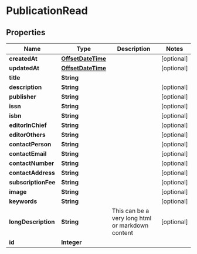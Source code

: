 # PublicationRead

## Properties
Name | Type | Description | Notes
------------ | ------------- | ------------- | -------------
**createdAt** | [**OffsetDateTime**](OffsetDateTime.md) |  |  [optional]
**updatedAt** | [**OffsetDateTime**](OffsetDateTime.md) |  |  [optional]
**title** | **String** |  | 
**description** | **String** |  |  [optional]
**publisher** | **String** |  |  [optional]
**issn** | **String** |  |  [optional]
**isbn** | **String** |  |  [optional]
**editorInChief** | **String** |  |  [optional]
**editorOthers** | **String** |  |  [optional]
**contactPerson** | **String** |  |  [optional]
**contactEmail** | **String** |  |  [optional]
**contactNumber** | **String** |  |  [optional]
**contactAddress** | **String** |  |  [optional]
**subscriptionFee** | **String** |  |  [optional]
**image** | **String** |  |  [optional]
**keywords** | **String** |  |  [optional]
**longDescription** | **String** | This can be a very long html or markdown content |  [optional]
**id** | **Integer** |  | 
